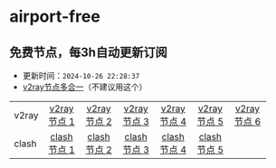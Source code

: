 # airport-free
## 免费节点，每3h自动更新订阅

- 更新时间：`2024-10-26 22:28:37`
- [v2ray节点多合一](https://cdn.jsdelivr.net/gh/xiaoji235/airport-free/v2ray.txt)（不建议用这个）
<table style="width:90%">
<tr><td>v2ray</td>
<td align="center"><a href="https://cdn.jsdelivr.net/gh/xiaoji235/airport-free/v2ray/naidounode.txt">v2ray节点 1</a></td>
<td align="center"><a href="https://cdn.jsdelivr.net/gh/xiaoji235/airport-free/v2ray/nodefree.txt">v2ray节点 2</a></td>
<td align="center"><a href="https://cdn.jsdelivr.net/gh/xiaoji235/airport-free/v2ray/nodev2ray.txt">v2ray节点 3</a></td>
<td align="center"><a href="https://cdn.jsdelivr.net/gh/xiaoji235/airport-free/v2ray/nodev2ray8.txt">v2ray节点 4</a></td>
<td align="center"><a href="https://cdn.jsdelivr.net/gh/xiaoji235/airport-free/v2ray/v2rayshare.txt">v2ray节点 5</a></td>
<td align="center"><a href="https://cdn.jsdelivr.net/gh/xiaoji235/airport-free/v2ray/wenode.txt">v2ray节点 6</a></td>


</tr>
<tr><td>clash</td>
<td align="center"><a href="https://cdn.jsdelivr.net/gh/xiaoji235/airport-free/clash/naidounode.py.txt">clash节点 1</a></td>
<td align="center"><a href="https://cdn.jsdelivr.net/gh/xiaoji235/airport-free/clash/nodefree.py.txt">clash节点 2</a></td>
<td align="center"><a href="https://cdn.jsdelivr.net/gh/xiaoji235/airport-free/clash/nodev2ray.py.txt">clash节点 3</a></td>
<td align="center"><a href="https://cdn.jsdelivr.net/gh/xiaoji235/airport-free/clash/v2rayshare.py.txt">clash节点 4</a></td>
<td align="center"><a href="https://cdn.jsdelivr.net/gh/xiaoji235/airport-free/clash/wenode.py.txt">clash节点 5</a></td>


</tr>
</table>
